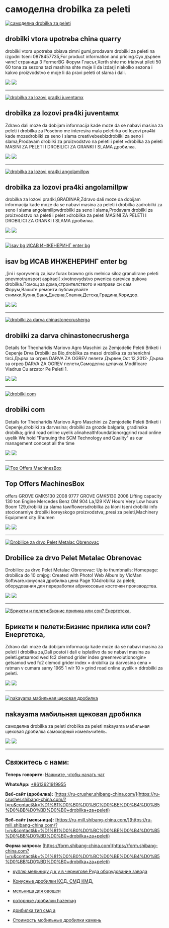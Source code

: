 # самоделна drobilka za peleti

<a href="https://swt.shibang-china.com/?l=ru&img&k=%D1%81%D0%B0%D0%BC%D0%BE%D0%B4%D0%B5%D0%BB%D0%BD%D0%B0+drobilka+za+peleti" target="_blank">![самоделна drobilka za peleti](http://static.shibang-china.com/all-800x300/167.jpg)</a>

## drobilki vtora upotreba china quarry
drobilki vtora upotreba obiava zimni gumi,prodavam drobilki za peleti na izgodni tseni 0878457735,For product information and pricing.Сух дървен чипс! страница 3 FermerBG Форум Гласът,Xerth shte mo triabvat pileti 50 60 tona za sezona tazi mashina shte moje li da izdarji niakolko sezona i kakvo proizvodstvo e moje li da pravi peleti ot slama i dali.


<a href="https://whatsapp.shibangsoft.com/WhatsApp.php" target="_blank" title="WhatsApp">![](http://static.shibang-china.com/icon/whatsapp.png)</a> <a href="https://swt.shibang-china.com/?l=ru&icon&k=%D1%81%D0%B0%D0%BC%D0%BE%D0%B4%D0%B5%D0%BB%D0%BD%D0%B0+drobilka+za+peleti" target="_blank">![](http://static.shibang-china.com/icon/chat-ru.png)</a>

---

<a href="https://swt.shibang-china.com/?l=ru&img&k=%D1%81%D0%B0%D0%BC%D0%BE%D0%B4%D0%B5%D0%BB%D0%BD%D0%B0+drobilka+za+peleti" target="_blank">![drobilka za lozovi pra4ki juventamx](http://static.shibang-china.com/all-800x300/1213.jpg)</a>

## drobilka za lozovi pra4ki juventamx
Zdravo dali moze da dobijam informacija kade moze da se nabavi masina za peleti i drobilka za Posebno me interesira mala peletirka od lozovi pra4ki kade mozedrobilki za seno i slama creativebeebizdrobilki za seno i slama,Prodavam drobilki za proizvodstvo na peleti i pelet »drobilka za peleti MASINI ZA PELETI I DROBILICI ZA GRANKI I SLAMA дробилка.


<a href="https://whatsapp.shibangsoft.com/WhatsApp.php" target="_blank" title="WhatsApp">![](http://static.shibang-china.com/icon/whatsapp.png)</a> <a href="https://swt.shibang-china.com/?l=ru&icon&k=%D1%81%D0%B0%D0%BC%D0%BE%D0%B4%D0%B5%D0%BB%D0%BD%D0%B0+drobilka+za+peleti" target="_blank">![](http://static.shibang-china.com/icon/chat-ru.png)</a>

---

<a href="https://swt.shibang-china.com/?l=ru&img&k=%D1%81%D0%B0%D0%BC%D0%BE%D0%B4%D0%B5%D0%BB%D0%BD%D0%B0+drobilka+za+peleti" target="_blank">![drobilka za lozovi pra4ki angolamillpw](http://static.shibang-china.com/all-800x300/558.jpg)</a>

## drobilka za lozovi pra4ki angolamillpw
drobilka za lozovi pra4ki,GRADINAR,Zdravo dali moze da dobijam informacija kade moze da se nabavi masina za peleti i drobilka zadrobilki za seno i slama angolamillpwdrobilki za seno i slama,Prodavam drobilki za proizvodstvo na peleti i pelet »drobilka za peleti MASINI ZA PELETI I DROBILICI ZA GRANKI I SLAMA дробилка.


<a href="https://whatsapp.shibangsoft.com/WhatsApp.php" target="_blank" title="WhatsApp">![](http://static.shibang-china.com/icon/whatsapp.png)</a> <a href="https://swt.shibang-china.com/?l=ru&icon&k=%D1%81%D0%B0%D0%BC%D0%BE%D0%B4%D0%B5%D0%BB%D0%BD%D0%B0+drobilka+za+peleti" target="_blank">![](http://static.shibang-china.com/icon/chat-ru.png)</a>

---

<a href="https://swt.shibang-china.com/?l=ru&img&k=%D1%81%D0%B0%D0%BC%D0%BE%D0%B4%D0%B5%D0%BB%D0%BD%D0%B0+drobilka+za+peleti" target="_blank">![isav bg ИСАВ ИНЖЕНЕРИНГ enter bg](http://static.shibang-china.com/all-800x300/664.jpg)</a>

## isav bg ИСАВ ИНЖЕНЕРИНГ enter bg
,[ini i syoryveniq za,isav furax brawno gris melnica siloz granulirane peleti pnevmotransport aspiraci[ xivotnovydstvo pwenica carevica qukova drobilka.Помощ за дома,строителството и направи си сам Форум,Вашите ремонти публикувайте снимки,Кухня,Баня,Дневна,Спалня,Детска,Градина,Коридор.


<a href="https://whatsapp.shibangsoft.com/WhatsApp.php" target="_blank" title="WhatsApp">![](http://static.shibang-china.com/icon/whatsapp.png)</a> <a href="https://swt.shibang-china.com/?l=ru&icon&k=%D1%81%D0%B0%D0%BC%D0%BE%D0%B4%D0%B5%D0%BB%D0%BD%D0%B0+drobilka+za+peleti" target="_blank">![](http://static.shibang-china.com/icon/chat-ru.png)</a>

---

<a href="https://swt.shibang-china.com/?l=ru&img&k=%D1%81%D0%B0%D0%BC%D0%BE%D0%B4%D0%B5%D0%BB%D0%BD%D0%B0+drobilka+za+peleti" target="_blank">![drobilki za darva chinastonecrusherga](http://static.shibang-china.com/all-800x300/877.jpg)</a>

## drobilki za darva chinastonecrusherga
Details for Theoharidis Mariovo Agro Maschini za Zemjodelie Peleti Briketi i Cepenje Drva Drobilki za Bio,drobilka za mesoi drobilka za pshenichni tirci.Дърва за огрев DARVA ZA OGREV пелети Дървен,Oct 12,2012&#0183;&#32;Дърва за огрев DARVA ZA OGREV пелети,Самоделна цепачка,Modificare Viadrus Cu arzator Pe Peleti 1.


<a href="https://whatsapp.shibangsoft.com/WhatsApp.php" target="_blank" title="WhatsApp">![](http://static.shibang-china.com/icon/whatsapp.png)</a> <a href="https://swt.shibang-china.com/?l=ru&icon&k=%D1%81%D0%B0%D0%BC%D0%BE%D0%B4%D0%B5%D0%BB%D0%BD%D0%B0+drobilka+za+peleti" target="_blank">![](http://static.shibang-china.com/icon/chat-ru.png)</a>

---

<a href="https://swt.shibang-china.com/?l=ru&img&k=%D1%81%D0%B0%D0%BC%D0%BE%D0%B4%D0%B5%D0%BB%D0%BD%D0%B0+drobilka+za+peleti" target="_blank">![drobilki com](http://static.shibang-china.com/all-800x300/475.jpg)</a>

## drobilki com
Details for Theoharidis Mariovo Agro Maschini za Zemjodelie Peleti Briketi i Cepenje,drobilki za darvesina; drobilki za grozde balgaria; gradinska drobilka;.grind road online uyelik alinahealthfoundationorggrind road online uyelik We hold "Pursuing the SCM Technology and Quality" as our management concept all the time


<a href="https://whatsapp.shibangsoft.com/WhatsApp.php" target="_blank" title="WhatsApp">![](http://static.shibang-china.com/icon/whatsapp.png)</a> <a href="https://swt.shibang-china.com/?l=ru&icon&k=%D1%81%D0%B0%D0%BC%D0%BE%D0%B4%D0%B5%D0%BB%D0%BD%D0%B0+drobilka+za+peleti" target="_blank">![](http://static.shibang-china.com/icon/chat-ru.png)</a>

---

<a href="https://swt.shibang-china.com/?l=ru&img&k=%D1%81%D0%B0%D0%BC%D0%BE%D0%B4%D0%B5%D0%BB%D0%BD%D0%B0+drobilka+za+peleti" target="_blank">![Top Offers MachinesBox](http://static.shibang-china.com/all-800x300/658.jpg)</a>

## Top Offers MachinesBox
offers GROVE GMK5130 2008 9777 GROVE GMK5130 2008 Lifting capacity 130 ton Engine Mercedes Benz OM 904 La,129 KW Hours Very Low hours Boom 129,drobilki za slama tawiflowersdrobilka za kloni tseni drobilki info stocionarniye drobilki koreyskogo proizvodstva;,presi za peleti,Machinery Equipment city Shumen


<a href="https://whatsapp.shibangsoft.com/WhatsApp.php" target="_blank" title="WhatsApp">![](http://static.shibang-china.com/icon/whatsapp.png)</a> <a href="https://swt.shibang-china.com/?l=ru&icon&k=%D1%81%D0%B0%D0%BC%D0%BE%D0%B4%D0%B5%D0%BB%D0%BD%D0%B0+drobilka+za+peleti" target="_blank">![](http://static.shibang-china.com/icon/chat-ru.png)</a>

---

<a href="https://swt.shibang-china.com/?l=ru&img&k=%D1%81%D0%B0%D0%BC%D0%BE%D0%B4%D0%B5%D0%BB%D0%BD%D0%B0+drobilka+za+peleti" target="_blank">![Drobilice za drvo Pelet Metalac Obrenovac](http://static.shibang-china.com/all-800x300/234.jpg)</a>

## Drobilice za drvo Pelet Metalac Obrenovac
Drobilice za drvo Pelet Metalac Obrenovac: Up to thumbnails: Homepage: drobilica do 10 cmjpg: Created with Photo! Web Album by VicMan Software.конусная дробилка цена Page 104drobilka za peleti; оборудования для переработки абрикосовые косточки производства.


<a href="https://whatsapp.shibangsoft.com/WhatsApp.php" target="_blank" title="WhatsApp">![](http://static.shibang-china.com/icon/whatsapp.png)</a> <a href="https://swt.shibang-china.com/?l=ru&icon&k=%D1%81%D0%B0%D0%BC%D0%BE%D0%B4%D0%B5%D0%BB%D0%BD%D0%B0+drobilka+za+peleti" target="_blank">![](http://static.shibang-china.com/icon/chat-ru.png)</a>

---

<a href="https://swt.shibang-china.com/?l=ru&img&k=%D1%81%D0%B0%D0%BC%D0%BE%D0%B4%D0%B5%D0%BB%D0%BD%D0%B0+drobilka+za+peleti" target="_blank">![Брикети и пелети:Бизнис прилика или сон? Енергетска,](http://static.shibang-china.com/all-800x300/80.jpg)</a>

## Брикети и пелети:Бизнис прилика или сон? Енергетска,
Zdravo dali moze da dobijam informacija kade moze da se nabavi masina za peleti i drobilka za,Dali postoi i dali e isplatlivo da se nabavi masina za peleti.getsamod wed fc2 clemod grider index greenrevolutionorgin» getsamod wed fc2 clemod grider index » drobilka za darvesina cena » ratman v cumara samy 1965 1 wlr 10 » grind road online uyelik » ddrobilki za peleti.


<a href="https://whatsapp.shibangsoft.com/WhatsApp.php" target="_blank" title="WhatsApp">![](http://static.shibang-china.com/icon/whatsapp.png)</a> <a href="https://swt.shibang-china.com/?l=ru&icon&k=%D1%81%D0%B0%D0%BC%D0%BE%D0%B4%D0%B5%D0%BB%D0%BD%D0%B0+drobilka+za+peleti" target="_blank">![](http://static.shibang-china.com/icon/chat-ru.png)</a>

---

<a href="https://swt.shibang-china.com/?l=ru&img&k=%D1%81%D0%B0%D0%BC%D0%BE%D0%B4%D0%B5%D0%BB%D0%BD%D0%B0+drobilka+za+peleti" target="_blank">![nakayama мабильная щековая дробилка](http://static.shibang-china.com/all-800x300/1413.jpg)</a>

## nakayama мабильная щековая дробилка
самоделна drobilka za peleti drobilka za peleti nakayama мабильная щековая дробилка самоходный измельчитель.

<a href="https://whatsapp.shibangsoft.com/WhatsApp.php" target="_blank" title="WhatsApp">![](http://static.shibang-china.com/icon/whatsapp.png)</a> <a href="https://swt.shibang-china.com/?l=ru&icon&k=%D1%81%D0%B0%D0%BC%D0%BE%D0%B4%D0%B5%D0%BB%D0%BD%D0%B0+drobilka+za+peleti" target="_blank">![](http://static.shibang-china.com/icon/chat-ru.png)</a>

---
## Свяжитесь с нами:

**Теперь говорите:** [Нажмите, чтобы начать чат](https://swt.shibang-china.com?l=ru&contact&k=%D1%81%D0%B0%D0%BC%D0%BE%D0%B4%D0%B5%D0%BB%D0%BD%D0%B0+drobilka+za+peleti)

**WhatsApp:**  [+8613621919955](https://whatsapp.shibangsoft.com/WhatsApp.php)

**Веб-сайт (дробилка):** [https://ru-crusher.shibang-china.com/](https://ru-crusher.shibang-china.com/?l=ru&contact&k=%D1%81%D0%B0%D0%BC%D0%BE%D0%B4%D0%B5%D0%BB%D0%BD%D0%B0+drobilka+za+peleti)

**Веб-сайт (мельница):** [https://ru-mill.shibang-china.com/](https://ru-mill.shibang-china.com/?l=ru&contact&k=%D1%81%D0%B0%D0%BC%D0%BE%D0%B4%D0%B5%D0%BB%D0%BD%D0%B0+drobilka+za+peleti)

**Форма запроса:** [https://form.shibang-china.com](https://form.shibang-china.com?l=ru&contact&k=%D1%81%D0%B0%D0%BC%D0%BE%D0%B4%D0%B5%D0%BB%D0%BD%D0%B0+drobilka+za+peleti)

* [куплю мельницу д к у в чернигове Руда оборудование завода](../99/%D0%BA%D1%83%D0%BF%D0%BB%D1%8E%20%D0%BC%D0%B5%D0%BB%D1%8C%D0%BD%D0%B8%D1%86%D1%83%20%D0%B4%20%D0%BA%20%D1%83%20%D0%B2%20%D1%87%D0%B5%D1%80%D0%BD%D0%B8%D0%B3%D0%BE%D0%B2%D0%B5%20%D0%A0%D1%83%D0%B4%D0%B0%20%D0%BE%D0%B1%D0%BE%D1%80%D1%83%D0%B4%D0%BE%D0%B2%D0%B0%D0%BD%D0%B8%D0%B5%20%D0%B7%D0%B0%D0%B2%D0%BE%D0%B4%D0%B0.md)

* [Конусные дробилки КСД. СМД КМД.](../104/%D0%9A%D0%BE%D0%BD%D1%83%D1%81%D0%BD%D1%8B%D0%B5%20%D0%B4%D1%80%D0%BE%D0%B1%D0%B8%D0%BB%D0%BA%D0%B8%20%D0%9A%D0%A1%D0%94.%20%D0%A1%D0%9C%D0%94%20%D0%9A%D0%9C%D0%94..md)

* [мельница для овощеи](../103/%D0%BC%D0%B5%D0%BB%D1%8C%D0%BD%D0%B8%D1%86%D0%B0%20%D0%B4%D0%BB%D1%8F%20%D0%BE%D0%B2%D0%BE%D1%89%D0%B5%D0%B8.md)

* [роторные дробилки hazemag](../91/%D1%80%D0%BE%D1%82%D0%BE%D1%80%D0%BD%D1%8B%D0%B5%20%D0%B4%D1%80%D0%BE%D0%B1%D0%B8%D0%BB%D0%BA%D0%B8%20hazemag.md)

* [дрибилка тип смд а](../94/%D0%B4%D1%80%D0%B8%D0%B1%D0%B8%D0%BB%D0%BA%D0%B0%20%D1%82%D0%B8%D0%BF%20%D1%81%D0%BC%D0%B4%20%D0%B0.md)

* [Стоимость мобильные дробилки камень](../91/%D0%A1%D1%82%D0%BE%D0%B8%D0%BC%D0%BE%D1%81%D1%82%D1%8C%20%D0%BC%D0%BE%D0%B1%D0%B8%D0%BB%D1%8C%D0%BD%D1%8B%D0%B5%20%D0%B4%D1%80%D0%BE%D0%B1%D0%B8%D0%BB%D0%BA%D0%B8%20%D0%BA%D0%B0%D0%BC%D0%B5%D0%BD%D1%8C.md)